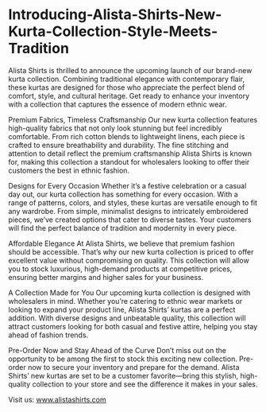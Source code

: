 # Introducing-Alista-Shirts-New-Kurta-Collection-Style-Meets-Tradition
Alista Shirts is thrilled to announce the upcoming launch of our brand-new kurta collection. Combining traditional elegance with contemporary flair, these kurtas are designed for those who appreciate the perfect blend of comfort, style, and cultural heritage. Get ready to enhance your inventory with a collection that captures the essence of modern ethnic wear.

Premium Fabrics, Timeless Craftsmanship
Our new kurta collection features high-quality fabrics that not only look stunning but feel incredibly comfortable. From rich cotton blends to lightweight linens, each piece is crafted to ensure breathability and durability. The fine stitching and attention to detail reflect the premium craftsmanship Alista Shirts is known for, making this collection a standout for wholesalers looking to offer their customers the best in ethnic fashion.

Designs for Every Occasion
Whether it’s a festive celebration or a casual day out, our kurta collection has something for every occasion. With a range of patterns, colors, and styles, these kurtas are versatile enough to fit any wardrobe. From simple, minimalist designs to intricately embroidered pieces, we’ve created options that cater to diverse tastes. Your customers will find the perfect balance of tradition and modernity in every piece.

Affordable Elegance
At Alista Shirts, we believe that premium fashion should be accessible. That’s why our new kurta collection is priced to offer excellent value without compromising on quality. This collection will allow you to stock luxurious, high-demand products at competitive prices, ensuring better margins and higher sales for your business.

A Collection Made for You
Our upcoming kurta collection is designed with wholesalers in mind. Whether you’re catering to ethnic wear markets or looking to expand your product line, Alista Shirts’ kurtas are a perfect addition. With diverse designs and unbeatable quality, this collection will attract customers looking for both casual and festive attire, helping you stay ahead of fashion trends.

Pre-Order Now and Stay Ahead of the Curve
Don’t miss out on the opportunity to be among the first to stock this exciting new collection. Pre-order now to secure your inventory and prepare for the demand. Alista Shirts’ new kurtas are set to be a customer favorite—bring this stylish, high-quality collection to your store and see the difference it makes in your sales.

Visit us: www.alistashirts.com
